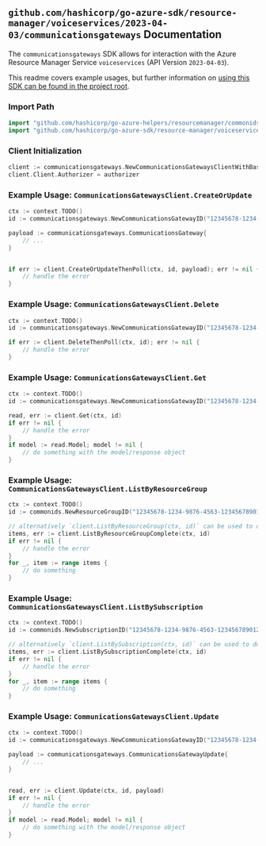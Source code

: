 
## `github.com/hashicorp/go-azure-sdk/resource-manager/voiceservices/2023-04-03/communicationsgateways` Documentation

The `communicationsgateways` SDK allows for interaction with the Azure Resource Manager Service `voiceservices` (API Version `2023-04-03`).

This readme covers example usages, but further information on [using this SDK can be found in the project root](https://github.com/hashicorp/go-azure-sdk/tree/main/docs).

### Import Path

```go
import "github.com/hashicorp/go-azure-helpers/resourcemanager/commonids"
import "github.com/hashicorp/go-azure-sdk/resource-manager/voiceservices/2023-04-03/communicationsgateways"
```


### Client Initialization

```go
client := communicationsgateways.NewCommunicationsGatewaysClientWithBaseURI("https://management.azure.com")
client.Client.Authorizer = authorizer
```


### Example Usage: `CommunicationsGatewaysClient.CreateOrUpdate`

```go
ctx := context.TODO()
id := communicationsgateways.NewCommunicationsGatewayID("12345678-1234-9876-4563-123456789012", "example-resource-group", "communicationsGatewayValue")

payload := communicationsgateways.CommunicationsGateway{
	// ...
}


if err := client.CreateOrUpdateThenPoll(ctx, id, payload); err != nil {
	// handle the error
}
```


### Example Usage: `CommunicationsGatewaysClient.Delete`

```go
ctx := context.TODO()
id := communicationsgateways.NewCommunicationsGatewayID("12345678-1234-9876-4563-123456789012", "example-resource-group", "communicationsGatewayValue")

if err := client.DeleteThenPoll(ctx, id); err != nil {
	// handle the error
}
```


### Example Usage: `CommunicationsGatewaysClient.Get`

```go
ctx := context.TODO()
id := communicationsgateways.NewCommunicationsGatewayID("12345678-1234-9876-4563-123456789012", "example-resource-group", "communicationsGatewayValue")

read, err := client.Get(ctx, id)
if err != nil {
	// handle the error
}
if model := read.Model; model != nil {
	// do something with the model/response object
}
```


### Example Usage: `CommunicationsGatewaysClient.ListByResourceGroup`

```go
ctx := context.TODO()
id := commonids.NewResourceGroupID("12345678-1234-9876-4563-123456789012", "example-resource-group")

// alternatively `client.ListByResourceGroup(ctx, id)` can be used to do batched pagination
items, err := client.ListByResourceGroupComplete(ctx, id)
if err != nil {
	// handle the error
}
for _, item := range items {
	// do something
}
```


### Example Usage: `CommunicationsGatewaysClient.ListBySubscription`

```go
ctx := context.TODO()
id := commonids.NewSubscriptionID("12345678-1234-9876-4563-123456789012")

// alternatively `client.ListBySubscription(ctx, id)` can be used to do batched pagination
items, err := client.ListBySubscriptionComplete(ctx, id)
if err != nil {
	// handle the error
}
for _, item := range items {
	// do something
}
```


### Example Usage: `CommunicationsGatewaysClient.Update`

```go
ctx := context.TODO()
id := communicationsgateways.NewCommunicationsGatewayID("12345678-1234-9876-4563-123456789012", "example-resource-group", "communicationsGatewayValue")

payload := communicationsgateways.CommunicationsGatewayUpdate{
	// ...
}


read, err := client.Update(ctx, id, payload)
if err != nil {
	// handle the error
}
if model := read.Model; model != nil {
	// do something with the model/response object
}
```
